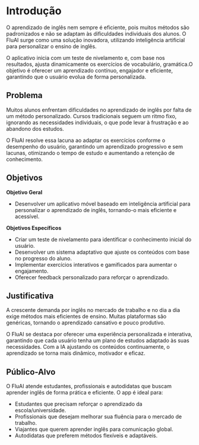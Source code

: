 # Introdução
O aprendizado de inglês nem sempre é eficiente, pois muitos métodos são padronizados e não se adaptam às dificuldades individuais dos alunos. O FluAI surge como uma solução inovadora, utilizando inteligência artificial para personalizar o ensino de inglês.

O aplicativo inicia com um teste de nivelamento e, com base nos resultados, ajusta dinamicamente os exercícios de vocabulário, gramática.O objetivo é oferecer um aprendizado contínuo, engajador e eficiente, garantindo que o usuário evolua de forma personalizada.

## Problema
Muitos alunos enfrentam dificuldades no aprendizado de inglês por falta de um método personalizado. Cursos tradicionais seguem um ritmo fixo, ignorando as necessidades individuais, o que pode levar à frustração e ao abandono dos estudos.

O FluAI resolve essa lacuna ao adaptar os exercícios conforme o desempenho do usuário, garantindo um aprendizado progressivo e sem lacunas, otimizando o tempo de estudo e aumentando a retenção de conhecimento.


## Objetivos

 **Objetivo Geral**
 
- Desenvolver um aplicativo móvel baseado em inteligência artificial para personalizar o aprendizado de inglês, tornando-o mais eficiente e acessível.

 **Objetivos Específicos**
- Criar um teste de nivelamento para identificar o conhecimento inicial do usuário.
- Desenvolver um sistema adaptativo que ajuste os conteúdos com base no progresso do aluno.
- Implementar exercícios interativos e gamificados para aumentar o engajamento.
- Oferecer feedback personalizado para reforçar o aprendizado.

## Justificativa

A crescente demanda por inglês no mercado de trabalho e no dia a dia exige métodos mais eficientes de ensino. Muitas plataformas são genéricas, tornando o aprendizado cansativo e pouco produtivo.

O FluAI se destaca por oferecer uma experiência personalizada e interativa, garantindo que cada usuário tenha um plano de estudos adaptado às suas necessidades. Com a IA ajustando os conteúdos continuamente, o aprendizado se torna mais dinâmico, motivador e eficaz.

## Público-Alvo

O FluAI atende estudantes, profissionais e autodidatas que buscam aprender inglês de forma prática e eficiente. O app é ideal para:

- Estudantes que precisam reforçar o aprendizado da escola/universidade.
- Profissionais que desejam melhorar sua fluência para o mercado de trabalho.
- Viajantes que querem aprender inglês para comunicação global.
- Autodidatas que preferem métodos flexíveis e adaptáveis.
